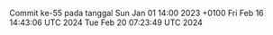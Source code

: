 Commit ke-55 pada tanggal Sun Jan 01 14:00 2023 +0100
Fri Feb 16 14:43:06 UTC 2024
Tue Feb 20 07:23:49 UTC 2024
